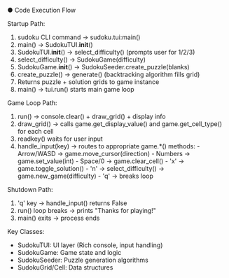 ● Code Execution Flow

  Startup Path:
  1. sudoku CLI command → sudoku.tui:main()
  2. main() → SudokuTUI.__init__()
  3. SudokuTUI.__init__() → select_difficulty() (prompts user for 1/2/3)
  4. select_difficulty() → SudokuGame(difficulty)
  5. SudokuGame.__init__() → SudokuSeeder.create_puzzle(blanks)
  6. create_puzzle() → generate() (backtracking algorithm fills grid)
  7. Returns puzzle + solution grids to game instance
  8. main() → tui.run() starts main game loop

  Game Loop Path:
  1. run() → console.clear() + draw_grid() + display info
  2. draw_grid() → calls game.get_display_value() and game.get_cell_type() for each cell
  3. readkey() waits for user input
  4. handle_input(key) → routes to appropriate game.*() methods:
    - Arrow/WASD → game.move_cursor(direction)
    - Numbers → game.set_value(int)
    - Space/0 → game.clear_cell()
    - 'x' → game.toggle_solution()
    - 'n' → select_difficulty() → game.new_game(difficulty)
    - 'q' → breaks loop

  Shutdown Path:
  1. 'q' key → handle_input() returns False
  2. run() loop breaks → prints "Thanks for playing!"
  3. main() exits → process ends

  Key Classes:
  - SudokuTUI: UI layer (Rich console, input handling)
  - SudokuGame: Game state and logic
  - SudokuSeeder: Puzzle generation algorithms
  - SudokuGrid/Cell: Data structures
